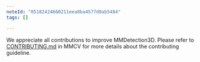 ```yaml
---
noteId: "05182424660211eea8ba4577d0ab5484"
tags: []

---
```


We appreciate all contributions to improve MMDetection3D. Please refer to [CONTRIBUTING.md](https://github.com/open-mmlab/mmcv/blob/master/CONTRIBUTING.md) in MMCV for more details about the contributing guideline.
